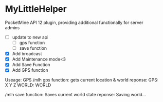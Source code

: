 MyLittleHelper
==============

PocketMine API 12 plugin, providing additional functionally for server admins 

- [ ] update to new api
  - [ ] gps function
  - [ ] save function
- [x] Add broadcast
- [x] Add Maintenance mode<3
- [x] Add Save Function
- [x] Add GPS function

Useage:
  GPS /mlh gps
  function: gets current location & world
  reponse: <MyLilHelper> GPS: X Y Z WORLD: WORLD 
  
  /mlh save
  function: Saves current world state
  reponse: <MyLilHelper> Saving world...
  
  
